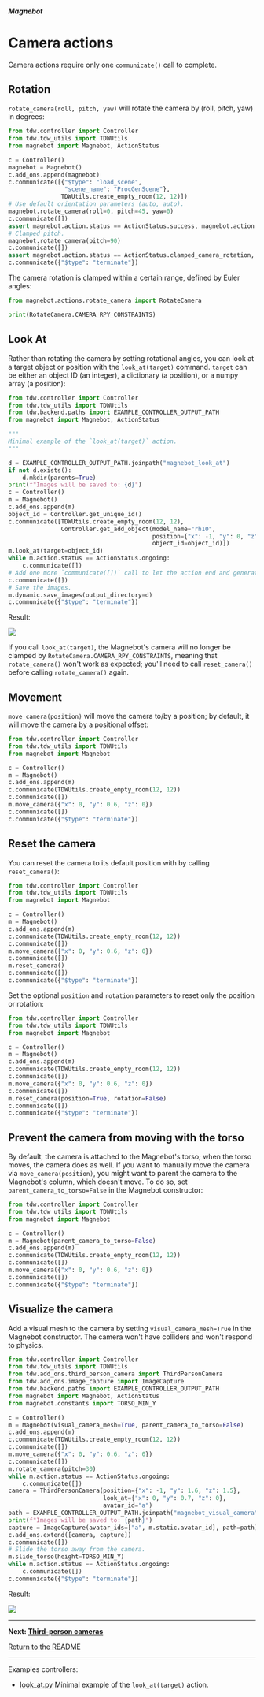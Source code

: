 ##### Magnebot

# Camera actions

Camera actions require only one `communicate()` call to complete.

## Rotation

`rotate_camera(roll, pitch, yaw)` will rotate the camera by (roll, pitch, yaw) in degrees:

```python
from tdw.controller import Controller
from tdw.tdw_utils import TDWUtils
from magnebot import Magnebot, ActionStatus

c = Controller()
magnebot = Magnebot()
c.add_ons.append(magnebot)
c.communicate([{"$type": "load_scene",
                "scene_name": "ProcGenScene"},
               TDWUtils.create_empty_room(12, 12)])
# Use default orientation parameters (auto, auto).
magnebot.rotate_camera(roll=0, pitch=45, yaw=0)
c.communicate([])
assert magnebot.action.status == ActionStatus.success, magnebot.action.status
# Clamped pitch.
magnebot.rotate_camera(pitch=90)
c.communicate([])
assert magnebot.action.status == ActionStatus.clamped_camera_rotation, magnebot.action.status
c.communicate({"$type": "terminate"})
```

The camera rotation is clamped within a certain range, defined by Euler angles:

```python
from magnebot.actions.rotate_camera import RotateCamera

print(RotateCamera.CAMERA_RPY_CONSTRAINTS)
```

## Look At

Rather than rotating the camera by setting rotational angles, you can look at a target object or position with the `look_at(target)` command. `target` can be either an object ID (an integer), a dictionary (a position), or a numpy array (a position):

```python
from tdw.controller import Controller
from tdw.tdw_utils import TDWUtils
from tdw.backend.paths import EXAMPLE_CONTROLLER_OUTPUT_PATH
from magnebot import Magnebot, ActionStatus

"""
Minimal example of the `look_at(target)` action.
"""

d = EXAMPLE_CONTROLLER_OUTPUT_PATH.joinpath("magnebot_look_at")
if not d.exists():
    d.mkdir(parents=True)
print(f"Images will be saved to: {d}")
c = Controller()
m = Magnebot()
c.add_ons.append(m)
object_id = Controller.get_unique_id()
c.communicate([TDWUtils.create_empty_room(12, 12),
               Controller.get_add_object(model_name="rh10",
                                         position={"x": -1, "y": 0, "z": 2},
                                         object_id=object_id)])
m.look_at(target=object_id)
while m.action.status == ActionStatus.ongoing:
    c.communicate([])
# Add one more `communicate([])` call to let the action end and generate images.
c.communicate([])
# Save the images.
m.dynamic.save_images(output_directory=d)
c.communicate({"$type": "terminate"})
```

Result:

![](../images/look_at.jpg)

If you call `look_at(target)`, the Magnebot's camera will no longer be clamped by `RotateCamera.CAMERA_RPY_CONSTRAINTS`, meaning that `rotate_camera()` won't work as expected;  you'll need to call `reset_camera()` before calling `rotate_camera()` again.

## Movement

`move_camera(position)` will move the camera to/by a position; by default, it will move the camera by a positional offset:

```python
from tdw.controller import Controller
from tdw.tdw_utils import TDWUtils
from magnebot import Magnebot

c = Controller()
m = Magnebot()
c.add_ons.append(m)
c.communicate(TDWUtils.create_empty_room(12, 12))
c.communicate([])
m.move_camera({"x": 0, "y": 0.6, "z": 0})
c.communicate([])
c.communicate({"$type": "terminate"})
```

## Reset the camera

You can reset the camera to its default position with by calling `reset_camera()`:

```python
from tdw.controller import Controller
from tdw.tdw_utils import TDWUtils
from magnebot import Magnebot

c = Controller()
m = Magnebot()
c.add_ons.append(m)
c.communicate(TDWUtils.create_empty_room(12, 12))
c.communicate([])
m.move_camera({"x": 0, "y": 0.6, "z": 0})
c.communicate([])
m.reset_camera()
c.communicate([])
c.communicate({"$type": "terminate"})
```

Set the optional `position` and `rotation` parameters to reset only the position or rotation:

```python
from tdw.controller import Controller
from tdw.tdw_utils import TDWUtils
from magnebot import Magnebot

c = Controller()
m = Magnebot()
c.add_ons.append(m)
c.communicate(TDWUtils.create_empty_room(12, 12))
c.communicate([])
m.move_camera({"x": 0, "y": 0.6, "z": 0})
c.communicate([])
m.reset_camera(position=True, rotation=False)
c.communicate([])
c.communicate({"$type": "terminate"})
```

## Prevent the camera from moving with the torso

By default, the camera is attached to the Magnebot's torso; when the torso moves, the camera does as well. If you want to manually move the camera via `move_camera(position)`, you might want to parent the camera to the Magnebot's column, which doesn't move. To do so, set `parent_camera_to_torso=False` in the Magnebot constructor:

```python
from tdw.controller import Controller
from tdw.tdw_utils import TDWUtils
from magnebot import Magnebot

c = Controller()
m = Magnebot(parent_camera_to_torso=False)
c.add_ons.append(m)
c.communicate(TDWUtils.create_empty_room(12, 12))
c.communicate([])
m.move_camera({"x": 0, "y": 0.6, "z": 0})
c.communicate([])
c.communicate({"$type": "terminate"})
```

## Visualize the camera

Add a visual mesh to the camera by setting `visual_camera_mesh=True` in the Magnebot constructor. The camera won't have colliders and won't respond to physics.

```python
from tdw.controller import Controller
from tdw.tdw_utils import TDWUtils
from tdw.add_ons.third_person_camera import ThirdPersonCamera
from tdw.add_ons.image_capture import ImageCapture
from tdw.backend.paths import EXAMPLE_CONTROLLER_OUTPUT_PATH
from magnebot import Magnebot, ActionStatus
from magnebot.constants import TORSO_MIN_Y

c = Controller()
m = Magnebot(visual_camera_mesh=True, parent_camera_to_torso=False)
c.add_ons.append(m)
c.communicate(TDWUtils.create_empty_room(12, 12))
c.communicate([])
m.move_camera({"x": 0, "y": 0.6, "z": 0})
c.communicate([])
m.rotate_camera(pitch=30)
while m.action.status == ActionStatus.ongoing:
    c.communicate([])
camera = ThirdPersonCamera(position={"x": -1, "y": 1.6, "z": 1.5},
                           look_at={"x": 0, "y": 0.7, "z": 0},
                           avatar_id="a")
path = EXAMPLE_CONTROLLER_OUTPUT_PATH.joinpath("magnebot_visual_camera")
print(f"Images will be saved to: {path}")
capture = ImageCapture(avatar_ids=["a", m.static.avatar_id], path=path)
c.add_ons.extend([camera, capture])
c.communicate([])
# Slide the torso away from the camera.
m.slide_torso(height=TORSO_MIN_Y)
while m.action.status == ActionStatus.ongoing:
    c.communicate([])
c.communicate({"$type": "terminate"})
```

Result:

![](../images/visual_camera.gif)

***

**Next: [Third-person cameras](third_person_camera.md)**

[Return to the README](../../../README.md)

***

Examples controllers:

- [look_at.py](https://github.com/alters-mit/magnebot/blob/main/controllers/examples/magnebot/look_at.py) Minimal example of the `look_at(target)` action.